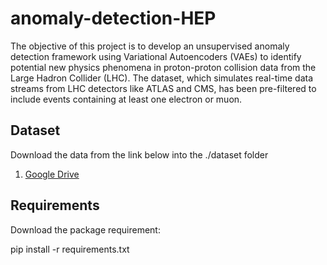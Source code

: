 
# anomaly-detection-HEP


The objective of this project is to develop an unsupervised anomaly detection framework using Variational Autoencoders (VAEs) to identify potential new physics phenomena in proton-proton collision data from the Large Hadron Collider (LHC). The dataset, which simulates real-time data streams from LHC detectors like ATLAS and CMS, has been pre-filtered to include events containing at least one electron or muon.

## Dataset

Download the data from the link below into the ./dataset folder

1. [Google Drive](https://drive.google.com/drive/folders/1inrl_G7qGziZ0dI5qwARQweZ85U8exZH?usp=sharing)

## Requirements

Download the package requirement:

pip install -r requirements.txt

